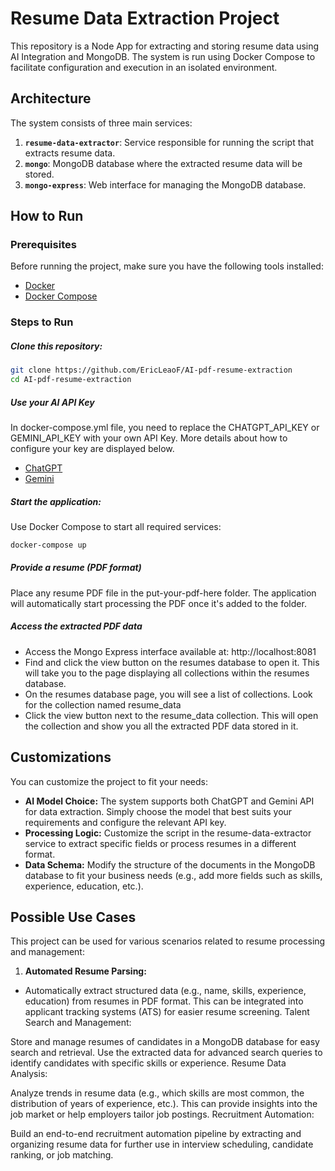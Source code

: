# Resume Data Extraction Project

This repository is a Node App for extracting and storing resume data using AI Integration and MongoDB. The system is run using Docker Compose to facilitate configuration and execution in an isolated environment.

## Architecture

The system consists of three main services:

1. **`resume-data-extractor`**: Service responsible for running the script that extracts resume data.
2. **`mongo`**: MongoDB database where the extracted resume data will be stored.
3. **`mongo-express`**: Web interface for managing the MongoDB database.

## How to Run

### Prerequisites

Before running the project, make sure you have the following tools installed:

- [Docker](https://www.docker.com/get-started)
- [Docker Compose](https://docs.docker.com/compose/install/)

### Steps to Run

##### Clone this repository:

   ```bash
   git clone https://github.com/EricLeaoF/AI-pdf-resume-extraction
   cd AI-pdf-resume-extraction
   ```

##### Use your AI API Key

In docker-compose.yml file, you need to replace the CHATGPT_API_KEY or GEMINI_API_KEY with your own API Key. More details about how to configure your key are displayed below.

- [ChatGPT](https://platform.openai.com/docs/quickstart)
- [Gemini](https://ai.google.dev/gemini-api/docs/quickstart)

##### Start the application:

Use Docker Compose to start all required services:

  ```bash
  docker-compose up
  ```

##### Provide a resume (PDF format)
  Place any resume PDF file in the put-your-pdf-here folder. The application will automatically start processing the PDF once it's added to the folder.

##### Access the extracted PDF data

  - Access the Mongo Express interface available at: http://localhost:8081
  - Find and click the view button on the resumes database to open it. This will take you to the page displaying all collections within the resumes database.
  - On the resumes database page, you will see a list of collections. Look for the collection named resume_data
  - Click the view button next to the resume_data collection. This will open the collection and show you all the extracted PDF data stored in it.

## Customizations
  You can customize the project to fit your needs:

  * **AI Model Choice:** The system supports both ChatGPT and Gemini API for data extraction. Simply choose the model that best suits your requirements and configure the relevant API key.
  * **Processing Logic:** Customize the script in the resume-data-extractor service to extract specific fields or process resumes in a different format.
  * **Data Schema:** Modify the structure of the documents in the MongoDB database to fit your business needs (e.g., add more fields such as skills, experience, education, etc.).

## Possible Use Cases
  This project can be used for various scenarios related to resume processing and management:

  1. **Automated Resume Parsing:**

  * Automatically extract structured data (e.g., name, skills, experience, education) from resumes in PDF format.
  This can be integrated into applicant tracking systems (ATS) for easier resume screening.
  Talent Search and Management:

  Store and manage resumes of candidates in a MongoDB database for easy search and retrieval.
  Use the extracted data for advanced search queries to identify candidates with specific skills or experience.
  Resume Data Analysis:

  Analyze trends in resume data (e.g., which skills are most common, the distribution of years of experience, etc.).
  This can provide insights into the job market or help employers tailor job postings.
  Recruitment Automation:

  Build an end-to-end recruitment automation pipeline by extracting and organizing resume data for further use in interview scheduling, candidate ranking, or job matching.